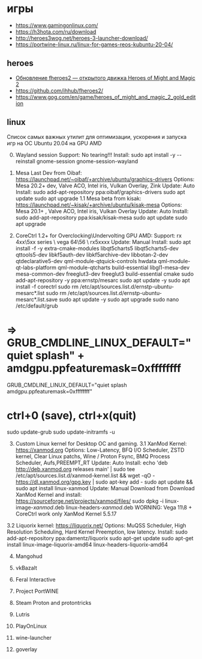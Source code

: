 # игры

 * https://www.gamingonlinux.com/
 * https://h3hota.com/ru/download
 * http://heroes3wog.net/heroes-3-launcher-download/
 * https://portwine-linux.ru/linux-for-games-reos-kubuntu-20-04/


## heroes

 * [Обновление fheroes2 — открытого движка Heroes of Might and Magic 2](https://habr.com/ru/articles/741342/)
 * https://github.com/ihhub/fheroes2/
 * https://www.gog.com/en/game/heroes_of_might_and_magic_2_gold_edition

## linux

 Список самых важных утилит для оптимизации, ускорения и запуска игр на ОС Ubuntu 20.04 на GPU AMD


0. Wayland session
   Support: No tearing!!!
   Install:
   sudo apt install -y --reinstall gnome-session gnome-session-wayland


1. Mesa Last Dev from Oibaf: https://launchpad.net/~oibaf/+archive/ubuntu/graphics-drivers
   Options: Mesa 20.2+ dev, Valve ACO, Intel iris, Vulkan Overlay, Zink
   Update: Auto
   Install:
   sudo add-apt-repository ppa:oibaf/graphics-drivers
   sudo apt update
   sudo apt upgrade
1.1 Mesa beta from kisak: https://launchpad.net/~kisak/+archive/ubuntu/kisak-mesa
   Options: Mesa 20.1+ , Valve ACO, Intel iris, Vulkan Overlay
   Update: Auto
   Install:
   sudo add-apt-repository ppa:kisak/kisak-mesa
   sudo apt update
   sudo apt upgrade

2. CoreCtrl 1.2+ for Overclocking\Undervolting GPU AMD:
   Support: rx 4xx\5xx series \ vega 64\56 \ rx5xxxx
   Update: Manual
   Install:
   sudo apt install -f -y extra-cmake-modules libqt5charts5 libqt5charts5-dev qttools5-dev libkf5auth-dev libkf5archive-dev libbotan-2-dev qtdeclarative5-dev qml-module-qtquick-controls hwdata qml-module-qt-labs-platform qml-module-qtcharts build-essential libgl1-mesa-dev mesa-common-dev freeglut3-dev freeglut3 build-essential cmake
   sudo add-apt-repository -y ppa:ernstp/mesarc
   sudo apt update -y
   sudo apt install -f corectrl
   sudo rm /etc/apt/sources.list.d/ernstp-ubuntu-mesarc*.list
   sudo rm /etc/apt/sources.list.d/ernstp-ubuntu-mesarc*.list.save
   sudo apt update -y
   sudo apt upgrade
   sudo nano /etc/default/grub
# => GRUB_CMDLINE_LINUX_DEFAULT="quiet splash" + amdgpu.ppfeaturemask=0xffffffff
   GRUB_CMDLINE_LINUX_DEFAULT="quiet splash amdgpu.ppfeaturemask=0xffffffff"
# ctrl+0 (save), ctrl+x(quit)
   sudo update-grub
   sudo update-initramfs -u

3. Custom Linux kernel for Desktop OC and gaming.
3.1 XanMod Kernel: https://xanmod.org
   Options:  Low-Latency, BFQ I/O Scheduler, ZSTD kernel, Clear Linux patchs, Wine / Proton Fsync,
   BMQ Process Scheduler, Aufs,PREEMPT_RT
   Update: Auto
   Install:
   echo 'deb http://deb.xanmod.org releases main' | sudo tee /etc/apt/sources.list.d/xanmod-kernel.list  && wget -qO - https://dl.xanmod.org/gpg.key | sudo apt-key add -
   sudo apt update && sudo apt install linux-xanmod
   Update: Manual
   Download from Download XanMod Kernel and install: https://sourceforge.net/projects/xanmod/files/
   sudo dpkg -i linux-image-*xanmod*.deb linux-headers-*xanmod*.deb
WORNING: Vega 11\8 + CoreCtrl work only XanMod Kernel 5.5.17

3.2 Liquorix kernel: https://liquorix.net/
   Options: MuQSS Scheduler, High Resolution Scheduling, Hard Kernel Preemption, low latency.
   Install:
   sudo add-apt-repository ppa:damentz/liquorix
   sudo apt-get update
   sudo apt-get install linux-image-liquorix-amd64 linux-headers-liquorix-amd64

4. Mangohud

5. vkBazalt

6. Feral Interactive

7. Project PortWINE

8. Steam Proton and protontricks

9. Lutris

10. PlayOnLinux

11. wine-launcher

12. goverlay